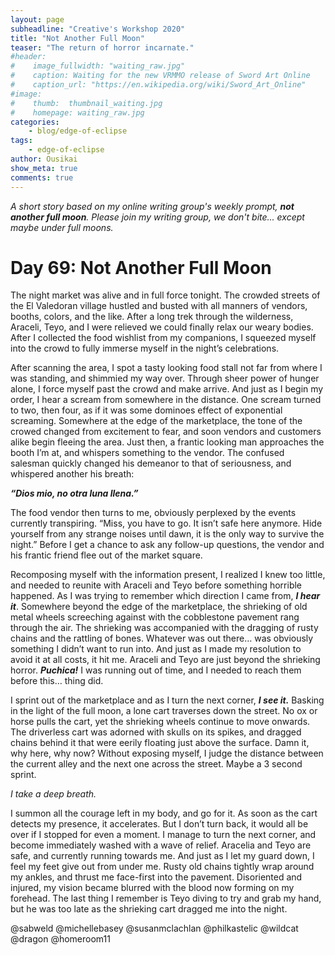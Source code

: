 ```yaml
---
layout: page
subheadline: "Creative's Workshop 2020"
title: "Not Another Full Moon"
teaser: "The return of horror incarnate."
#header:
#    image_fullwidth: "waiting_raw.jpg"
#    caption: Waiting for the new VRMMO release of Sword Art Online
#    caption_url: "https://en.wikipedia.org/wiki/Sword_Art_Online"
#image:
#    thumb:  thumbnail_waiting.jpg
#    homepage: waiting_raw.jpg
categories:
    - blog/edge-of-eclipse
tags:
    - edge-of-eclipse
author: Ousikai
show_meta: true
comments: true
---
```

*A short story based on my online writing group's weekly prompt, **not another full moon**. Please join my writing group, we don't bite... except maybe under full moons.* 
# Day 69: Not Another Full Moon
The night market was alive and in full force tonight. The crowded streets of the El Valedoran village hustled and busted with all manners of vendors, booths, colors, and the like. After a long trek through the wilderness, Araceli, Teyo, and I were relieved we could finally relax our weary bodies. After I collected the food wishlist from my companions, I squeezed myself into the crowd to fully immerse myself in the night’s celebrations. 

After scanning the area, I spot a tasty looking food stall not far from where I was standing, and shimmied my way over. Through sheer power of hunger alone, I force myself past the crowd and make arrive. And just as I begin my order, I hear a scream from somewhere in the distance. One scream turned to two, then four, as if it was some dominoes effect of exponential screaming. Somewhere at the edge of the marketplace, the tone of the crowed changed from excitement to fear, and soon vendors and customers alike begin fleeing the area.  Just then, a frantic looking man approaches the booth I’m at, and whispers something to the vendor. The confused salesman quickly changed his demeanor to that of seriousness, and whispered another his breath: 

***“Dios mio, no otra luna llena.”***

The food vendor then turns to me, obviously perplexed by the events currently transpiring. “Miss, you have to go. It isn’t safe here anymore. Hide yourself from any strange noises until dawn, it is the only way to survive the night.” Before I get a chance to ask any follow-up questions, the vendor and his frantic friend flee out of the market square.

Recomposing myself with the information present, I realized I knew too little, and needed to reunite with Araceli and Teyo before something horrible happened. As I was trying to remember which direction I came from, ***I hear it***. Somewhere beyond the edge of the marketplace, the shrieking of old metal wheels screeching against with the cobblestone pavement rang through the air. The shrieking was accompanied with the dragging of rusty chains and the rattling of bones. Whatever was out there… was obviously something I didn’t want to run into. And just as I made my resolution to avoid it at all costs, it hit me. Araceli and Teyo are just beyond the shrieking horror. ***Puchica!*** I was running out of time, and I needed to reach them before this… thing did. 

I sprint out of the marketplace and as I turn the next corner, ***I see it.*** Basking in the light of the full moon, a lone cart traverses down the street. No ox or horse pulls the cart, yet the shrieking wheels continue to move onwards. The driverless cart was adorned with skulls on its spikes, and dragged chains behind it that were eerily floating just above the surface. Damn it, why here, why now? 
Without exposing myself, I judge the distance between the current alley and the next one across the street. Maybe a 3 second sprint. 

*I take a deep breath.*

I summon all the courage left in my body, and go for it. As soon as the cart detects my presence, it accelerates. But I don’t turn back, it would all be over if I stopped for even a moment. I manage to turn the next corner, and become immediately washed with a wave of relief. Aracelia and Teyo are safe, and currently running towards me. And just as I let my guard  down, I feel my feet give out from under me. Rusty old chains tightly wrap around my ankles, and thrust me face-first into the pavement. Disoriented and injured, my vision became blurred with the blood now forming on my forehead. The last thing I remember is Teyo diving to try and grab my hand, but he was too late as the shrieking cart dragged me into the night.                                                                                                                 

@sabweld @michellebasey @susanmclachlan @philkastelic
@wildcat @dragon @homeroom11
